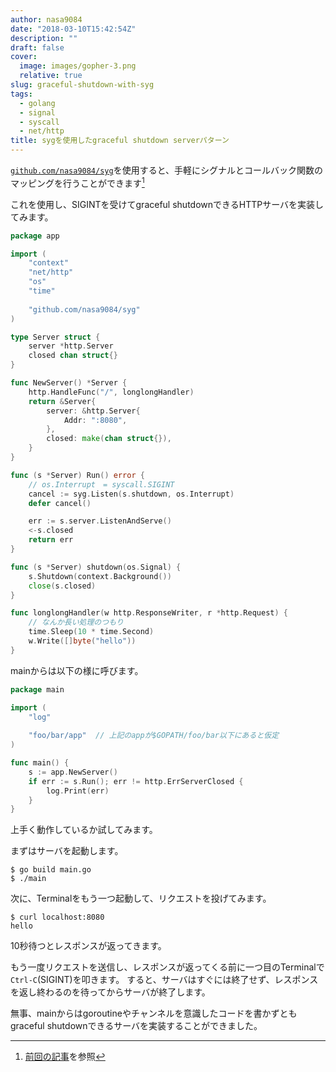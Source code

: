 ```yaml
---
author: nasa9084
date: "2018-03-10T15:42:54Z"
description: ""
draft: false
cover:
  image: images/gopher-3.png
  relative: true
slug: graceful-shutdown-with-syg
tags:
  - golang
  - signal
  - syscall
  - net/http
title: sygを使用したgraceful shutdown serverパターン
---
```



[`github.com/nasa9084/syg`](https://github.com/nasa9084/syg)を使用すると、手軽にシグナルとコールバック関数のマッピングを行うことができます[^syg-article]

これを使用し、SIGINTを受けてgraceful shutdownできるHTTPサーバを実装してみます。

``` go
package app

import (
    "context"
    "net/http"
    "os"
    "time"
    
    "github.com/nasa9084/syg"
)

type Server struct {
    server *http.Server
    closed chan struct{}
}

func NewServer() *Server {
    http.HandleFunc("/", longlongHandler)
    return &Server{
        server: &http.Server{
            Addr: ":8080",
        },
        closed: make(chan struct{}),
    }
}

func (s *Server) Run() error {
    // os.Interrupt　= syscall.SIGINT
    cancel := syg.Listen(s.shutdown, os.Interrupt)
    defer cancel()

    err := s.server.ListenAndServe()
    <-s.closed
    return err
}

func (s *Server) shutdown(os.Signal) {
    s.Shutdown(context.Background())
    close(s.closed)
}

func longlongHandler(w http.ResponseWriter, r *http.Request) {
    // なんか長い処理のつもり
    time.Sleep(10 * time.Second)
    w.Write([]byte("hello"))
}
```

mainからは以下の様に呼びます。

``` go
package main

import (
    "log"
    
    "foo/bar/app"  // 上記のappが$GOPATH/foo/bar以下にあると仮定
)

func main() {
    s := app.NewServer()
    if err := s.Run(); err != http.ErrServerClosed {
        log.Print(err)
    }
}
```

上手く動作しているか試してみます。

まずはサーバを起動します。

``` shell
$ go build main.go
$ ./main

```

次に、Terminalをもう一つ起動して、リクエストを投げてみます。

``` shell
$ curl localhost:8080
hello
```

10秒待つとレスポンスが返ってきます。

もう一度リクエストを送信し、レスポンスが返ってくる前に一つ目のTerminalで`Ctrl-C`(SIGINT)を叩きます。
すると、サーバはすぐには終了せず、レスポンスを返し終わるのを待ってからサーバが終了します。

無事、mainからはgoroutineやチャンネルを意識したコードを書かずともgraceful shutdownできるサーバを実装することができました。

[^syg-article]: [前回の記事](/go-signal-more-simply/)を参照

